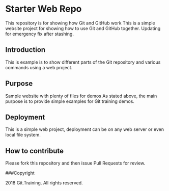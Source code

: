 # Starter Web Repo

This repository is for showing how Git and GitHub work
This is a simple website project for showing how to use Git and GitHub together. Updating for emergency fix after stashing.

## Introduction

This is example is to show different parts of the Git repository and various commands using a web project.

## Purpose

Sample website with plenty of files for demos
As stated above, the main purpose is to provide simple examples for Git training demos.

## Deployment

This is a simple web project, deployment can be on any web server or even local file system.

## How to contribute

Please fork this repository and then issue Pull Requests for review.

###Copyright

2018 Git.Training. All rights reserved.